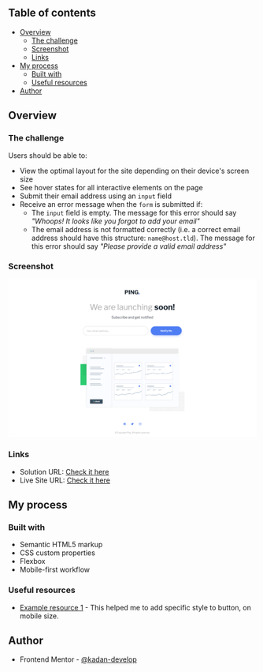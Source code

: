 ## Table of contents

- [Overview](#overview)
  - [The challenge](#the-challenge)
  - [Screenshot](#screenshot)
  - [Links](#links)
- [My process](#my-process)
  - [Built with](#built-with)
  - [Useful resources](#useful-resources)
- [Author](#author)

## Overview

### The challenge

Users should be able to:

- View the optimal layout for the site depending on their device's screen size
- See hover states for all interactive elements on the page
- Submit their email address using an `input` field
- Receive an error message when the `form` is submitted if:
  - The `input` field is empty. The message for this error should say _"Whoops! It looks like you forgot to add your email"_
  - The email address is not formatted correctly (i.e. a correct email address should have this structure: `name@host.tld`). The message for this error should say _"Please provide a valid email address"_

### Screenshot

![](./images/screenshot.png)

### Links

- Solution URL: [Check it here](https://www.frontendmentor.io/solutions/comming-soong-page-ping-M5PjSw6OcG)
- Live Site URL: [Check it here](https://playful-faloodeh-209de3.netlify.app)

## My process

### Built with

- Semantic HTML5 markup
- CSS custom properties
- Flexbox
- Mobile-first workflow

### Useful resources

- [Example resource 1](https://stackoverflow.com/questions/66669898/how-to-disable-some-function-in-javascript-when-mobile-device-is-use-to-open-my) - This helped me to add specific style to button, on mobile size.

## Author

- Frontend Mentor - [@kadan-develop](https://www.frontendmentor.io/profile/kadan-develop)
